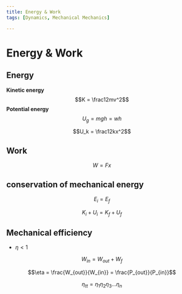 ```yaml
---
title: Energy & Work
tags: [Dynamics, Mechanical Mechanics]

---
```


# Energy & Work

## Energy

**Kinetic energy**
$$K = \frac12mv^2$$
**Potential energy**
$$U_g = mgh = wh$$

$$U_k = \frac12kx^2$$

## Work

$$W = Fx$$

## conservation of mechanical energy

$$E_i = E_f$$

$$K_i+U_i = K_f+U_f$$

## Mechanical efficiency
* $\eta<1$

$$W_{in} = W_{out}+W_f$$

$$\eta = \frac{W_{out}}{W_{in}} = \frac{P_{out}}{P_{in}}$$

$$\eta_{tt} = \eta_1\eta_2\eta_3...\eta_n$$